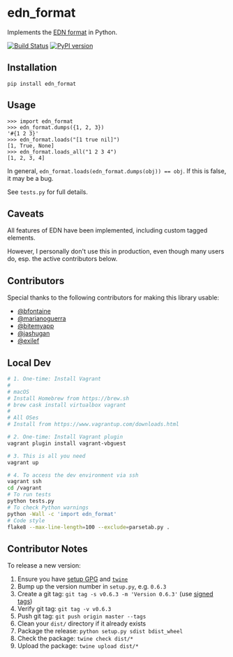 # edn_format #

Implements the [EDN format](https://github.com/edn-format/edn) in Python.

[![Build Status](https://travis-ci.org/swaroopch/edn_format.svg?branch=master)](https://travis-ci.org/swaroopch/edn_format)
[![PyPI version](https://img.shields.io/pypi/v/edn_format.svg)](https://pypi.org/project/edn_format/)

## Installation ##

    pip install edn_format

## Usage ##

```pycon
>>> import edn_format
>>> edn_format.dumps({1, 2, 3})
'#{1 2 3}'
>>> edn_format.loads("[1 true nil]")
[1, True, None]
>>> edn_format.loads_all("1 2 3 4")
[1, 2, 3, 4]
```


In general, `edn_format.loads(edn_format.dumps(obj)) == obj`. If this is
false, it may be a bug.

See `tests.py` for full details.

## Caveats ##

All features of EDN have been implemented, including custom tagged elements.

However, I personally don't use this in production, even though many users do, esp. the active contributors below.

## Contributors ##

Special thanks to the following contributors for making this library
usable:

- [@bfontaine](https://github.com/bfontaine)
- [@marianoguerra](https://github.com/marianoguerra)
- [@bitemyapp](https://github.com/bitemyapp)
- [@jashugan](https://github.com/jashugan)
- [@exilef](https://github.com/exilef)

## Local Dev ##

```bash
# 1. One-time: Install Vagrant
#
# macOS
# Install Homebrew from https://brew.sh
# brew cask install virtualbox vagrant
#
# All OSes
# Install from https://www.vagrantup.com/downloads.html

# 2. One-time: Install Vagrant plugin
vagrant plugin install vagrant-vbguest

# 3. This is all you need
vagrant up

# 4. To access the dev environment via ssh
vagrant ssh
cd /vagrant
# To run tests
python tests.py
# To check Python warnings
python -Wall -c 'import edn_format'
# Code style
flake8 --max-line-length=100 --exclude=parsetab.py .
```

## Contributor Notes ##

To release a new version:

1. Ensure you have [setup GPG](https://help.github.com/en/articles/generating-a-new-gpg-key) and [`twine`](https://pypi.org/project/twine/)
2. Bump up the version number in `setup.py`, e.g. `0.6.3`
3. Create a git tag: `git tag -s v0.6.3 -m 'Version 0.6.3'` (use [signed tags](https://help.github.com/en/articles/signing-tags))
4. Verify git tag: `git tag -v v0.6.3`
5. Push git tag: `git push origin master --tags`
6. Clean your `dist/` directory if it already exists
7. Package the release: `python setup.py sdist bdist_wheel`
8. Check the package: `twine check dist/*`
9. Upload the package: `twine upload dist/*`
